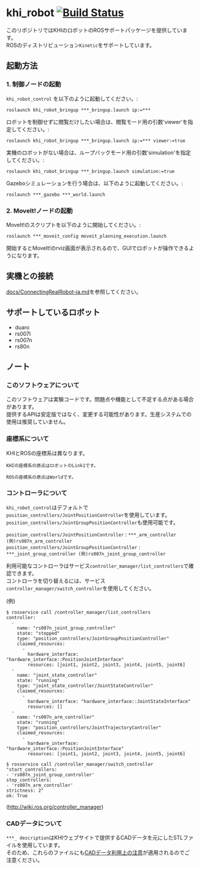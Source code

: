 khi_robot [![Build Status](https://travis-ci.com/Kawasaki-Robotics/khi_robot.svg?branch=master)](https://travis-ci.com/Kawasaki-Robotics/khi_robot)
===================================================================================================================================================

このリポジトリではKHIのロボットのROSサポートパッケージを提供しています。  
ROSのディストリビューション`Kinetic`をサポートしています。

## 起動方法

### 1. 制御ノードの起動

```khi_robot_control``` を以下のように起動してください。:

```
roslaunch khi_robot_bringup ***_bringup.launch ip:=***
```

ロボットを制御せずに閲覧だけしたい場合は、閲覧モード用の引数'viewer'を指定してください。:

```
roslaunch khi_robot_bringup ***_bringup.launch ip:=*** viewer:=true
```

実機のロボットがない場合は、ループバックモード用の引数'simulation'を指定してください。:

```
roslaunch khi_robot_bringup ***_bringup.launch simulation:=true
```

Gazeboシミュレーションを行う場合は、以下のように起動してください。:

```
roslaunch ***_gazebo ***_world.launch
```

### 2. MoveIt!ノードの起動

MoveIt!のスクリプトを以下のように開始してください。:

```
roslaunch ***_moveit_config moveit_planning_execution.launch
```

開始するとMoveIt!のrviz画面が表示されるので、GUIでロボットが操作できるようになります。

## 実機との接続

[docs/ConnectingRealRobot-ja.md](ConnectingRealRobot-ja.md)を参照してください。

## サポートしているロボット

 * duaro
 * rs007l
 * rs007n
 * rs80n

## ノート

### このソフトウェアについて

このソフトウェアは実験コードです。問題点や機能として不足する点がある場合があります。  
提供するAPIは安定版ではなく、変更する可能性があります。生産システムでの使用は推奨していません。

### 座標系について

KHIとROSの座標系は異なります。

```
KHIの座標系の原点はロボットのLink1です。

ROSの座標系の原点はWorldです。
```

### コントローラについて

`khi_robot_control`はデフォルトで`position_controllers/JointPositionController`を使用しています。`position_controllers/JointGroupPositionController`も使用可能です。  

`position_controllers/JointPositionController` : `***_arm_controller (例)rs007n_arm_controller`  
`position_controllers/JointGroupPositionController` : `***_joint_group_controller (例)rs007n_joint_group_controller`  

利用可能なコントローラはサービス`controller_manager/list_controllers`で確認できます。  
コントローラを切り替えるには、サービス`controller_manager/switch_controller`を使用してください。  

(例)
```
$ rosservice call /controller_manager/list_controllers
controller: 
  - 
    name: "rs007n_joint_group_controller"
    state: "stopped"
    type: "position_controllers/JointGroupPositionController"
    claimed_resources: 
      - 
        hardware_interface: "hardware_interface::PositionJointInterface"
        resources: [joint1, joint2, joint3, joint4, joint5, joint6]
  - 
    name: "joint_state_controller"
    state: "running"
    type: "joint_state_controller/JointStateController"
    claimed_resources: 
      - 
        hardware_interface: "hardware_interface::JointStateInterface"
        resources: []
  - 
    name: "rs007n_arm_controller"
    state: "running"
    type: "position_controllers/JointTrajectoryController"
    claimed_resources: 
      - 
        hardware_interface: "hardware_interface::PositionJointInterface"
        resources: [joint1, joint2, joint3, joint4, joint5, joint6]
```
```
$ rosservice call /controller_manager/switch_controller "start_controllers:
- 'rs007n_joint_group_controller'
stop_controllers:
- 'rs007n_arm_controller'
strictness: 2" 
ok: True
```
(http://wiki.ros.org/controller_manager)  

### CADデータについて

`***_ description`はKHIウェブサイトで提供するCADデータを元にしたSTLファイルを使用しています。  
そのため、これらのファイルにも[CADデータ利用上の注意](https://robotics.kawasaki.com/ja1/products/CAD-disclaimer/)が適用されるのでご注意ください。